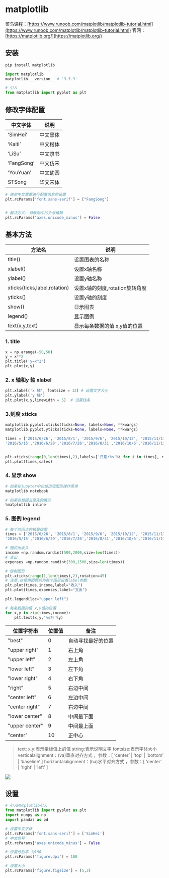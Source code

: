 # matplotlib

菜鸟课程：[https://www.runoob.com/matplotlib/matplotlib-tutorial.html](https://www.runoob.com/matplotlib/matplotlib-tutorial.html)
官网：[https://matplotlib.org/](https://matplotlib.org/)

## 安装
```python
pip install matplotlib

import matplotlib
matplotlib.__version__ # '3.5.3'

# 引入
from matplotlib import pyplot as plt
```

## 修改字体配置
| 中文字体       | 说明   |
|------------|------|
| ‘SimHei’   | 中文黑体 |
| ‘Kaiti’    | 中文楷体 |
| ‘LiSu’     | 中文隶书 |
| ‘FangSong’ | 中文仿宋 |
| ‘YouYuan’  | 中文幼圆 |
| STSong     | 华文宋体 |

```python
# 使用中文需要进行配置信息的设置
plt.rcParams['font.sans-serif'] = ["FangSong"]


# 解决方式: 修改轴中的负号编码
plt.rcParams['axes.unicode_minus'] = False

```
## 基本方法
| 方法名                          | 说明                   |
|------------------------------|----------------------|
| title()                      | 设置图表的名称              |
| xlabel()                     | 设置x轴名称               |
| ylabel()                     | 设置y轴名称               |
| xticks(ticks,label,rotation) | 设置x轴的刻度,rotation旋转角度 |
| yticks()                     | 设置y轴的刻度              |
| show()                       | 显示图表                 |
| legend()                     | 显示图例                 |
| text(x,y,text)               | 显示每条数据的值 x,y值的位置     |
### 1. title
```python
x = np.arange(-50,50)
y = x**2
plt.title('y=x^2')
plt.plot(x,y)
```

### 2. x 轴和y 轴  xlabel
```python
plt.xlabel('x 轴', fontsize = 12) # 设置文字大小
plt.ylabel('y 轴')
plt.plot(x,y,linewidth = 5)  # 设置线条
```
### 3.刻度 xticks
```python
matplotlib.pyplot.xticks(ticks=None, labels=None, **kwargs)
matplotlib.pyplot.yticks(ticks=None, labels=None, **kwargs)

times = ['2015/6/26', '2015/8/1', '2015/9/6', '2015/10/12', '2015/11/17','2015/12/23','2016/1/28','2016/3/4','2016/4/9',
'2016/5/15','2016/6/20','2016/7/26','2016/8/31','2016/10/6','2016/11/11','2016/12/17']


plt.xticks(range(0,len(times),2),labels=['日期:%s'%i for i in times], rotation=45, color='red')
plt.plot(times,sales)

```
### 4. 显示 show
```python
# 如果在jupyter中也想出现图形操作菜单
matplotlib notebook

# 如果有想回去原先的展示
%matplotlib inline
```
### 5. 图例 legend
```python
# 每个时间点的销量绘图
times = ['2015/6/26', '2015/8/1', '2015/9/6', '2015/10/12', '2015/11/17','2015/12/23','2016/1/28','2016/3/4','2016/4/9',
'2016/5/15','2016/6/20','2016/7/26','2016/8/31','2016/10/6','2016/11/11','2016/12/17']

# 随机出收入
income =np.random.randint(500,2000,size=len(times))
# 支出
expenses =np.random.randint(300,1500,size=len(times))

# 绘制图形
plt.xticks(range(1,len(times),2),rotation=45)
# 注意,在使用图例前为每个图形设置label参数
plt.plot(times,income,label="收入")
plt.plot(times,expenses,label="支出")

plt.legend(loc="upper left")

# 每条数据的值 x,y值的位置
for x,y in zip(times,income):
    plt.text(x,y,'%s万'%y)
```
| 位置字符串          | 位置值 | 备注        |
|----------------|-----|-----------|
| "best"         | 0   | 自动寻找最好的位置 |
| "upper right"  | 1   | 右上角       |
| "upper left"   | 2   | 左上角       |
| "lower left"   | 3   | 左下角       |
| "lower right"  | 4   | 右下角       |
| "right"        | 5   | 右边中间      |
| "center left"  | 6   | 左边中间      |
| "center right" | 7   | 右边中间      |
| "lower center" | 8   | 中间最下面     |
| "upper center" | 9   | 中间最上面     |
| "center"       | 10  | 正中心       |

>text:
>   x,y:表示坐标值上的值
> string:表示说明文字
> fontsize:表示字体大小
> verticalalignment：(va)垂直对齐方式 ，参数：[ ‘center’ | ‘top’ | ‘bottom’ | ‘baseline’ ]
> horizontalalignment：(ha)水平对齐方式 ，参数：[ ‘center’ | ‘right’ | ‘left’ ]


![](attachments/Pasted%20image%2020220825193206.png)

## 设置
```python
# 引入Matplotlib引入
from matplotlib import pyplot as plt
import numpy as np
import pandas as pd

# 设置中文字体
plt.rcParams['font.sans-serif'] = ['SimHei']
# 中文负号
plt.rcParams['axes.unicode_minus'] = False

# 设置分别率 为100
plt.rcParams['figure.dpi'] = 100

# 设置大小
plt.rcParams['figure.figsize'] = (5,3)

```
